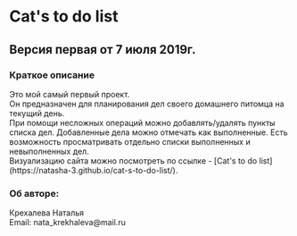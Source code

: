 <h1>Cat's to do list</h1> 
<h2>Версия первая от 7 июля 2019г.</h2>

<h3>Краткое описание</h3>
Это мой самый первый проект.<br>
Он предназначен для планирования дел своего домашнего питомца на текущий день.<br>
При помощи несложных операций можно добавлять/удалять пункты списка дел. 
Добавленные дела можно отмечать как выполненные.
Есть возможность просматривать отдельно списки выполненных и невыполненных дел.<br>
Визуализацию сайта можно посмотреть по ссылке  - [Cat's to do list](https://natasha-3.github.io/cat-s-to-do-list/).


<h3>Об авторе:</h3>
Крехалева Наталья<br>
Email: nata_krekhaleva@mail.ru




